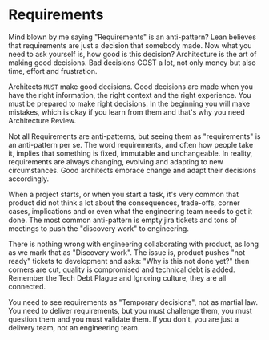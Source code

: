 # Requirements

Mind blown by me saying "Requirements" is an anti-pattern? Lean believes that requirements are just a decision that somebody made. Now what you need to ask yourself is, how good is this decision? Architecture is the art of making good decisions. Bad decisions COST a lot, not only money but also time, effort and frustration.

Architects `MUST` make good decisions. Good decisions are made when you have the right information, the right context and the right experience. You must be prepared to make right decisions. In the beginning you will make mistakes, which is okay if you learn from them and that's why you need Architecture Review.

Not all Requirements are anti-patterns, but seeing them as "requirements" is an anti-pattern per se. The word requirements, and often how people take it, implies that something is fixed, immutable and unchangeable. In reality, requirements are always changing, evolving and adapting to new circumstances. Good architects embrace change and adapt their decisions accordingly.

When a project starts, or when you start a task, it's very common that product did not think a lot about the consequences, trade-offs, corner cases, implications and or even what the engineering team needs to get it done. The most common anti-pattern is empty jira tickets and tons of meetings to push the "discovery work" to engineering.

There is nothing wrong with engineering collaborating with product, as long as we mark that as "Discovery work". The issue is, product pushes "not ready" tickets to development and asks: "Why is this not done yet?" then corners are cut, quality is compromised and technical debt is added. Remember the Tech Debt Plague and Ignoring culture, they are all connected.

You need to see requirements as "Temporary decisions", not as martial law. You need to deliver requirements, but you must challenge them, you must question them and you must validate them. If you don't, you are just a delivery team, not an engineering team.